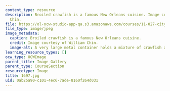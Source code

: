 ```yaml
---
content_type: resource
description: Broiled crawfish is a famous New Orleans cuisine. Image courtesy of William
  Chin.
file: https://ol-ocw-studio-app-qa.s3.amazonaws.com/courses/11-027-city-to-city-comparing-researching-and-writing-about-cities-new-orleans-spring-2011/0ab25a90c1014ec67ade8160f264d031_1697.jpg
file_type: image/jpeg
image_metadata:
  caption: Broiled crawfish is a famous New Orleans cuisine.
  credit: Image courtesy of William Chin.
  image-alt: A very large metal container holds a mixture of crawfish and lemons.
learning_resource_types: []
ocw_type: OCWImage
parent_title: Image Gallery
parent_type: CourseSection
resourcetype: Image
title: 1697.jpg
uid: 0ab25a90-c101-4ec6-7ade-8160f264d031
---
```

